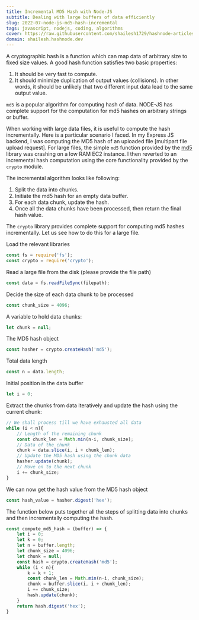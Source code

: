 ```yaml
---
title: Incremental MD5 Hash with Node-JS
subtitle: Dealing with large buffers of data efficiently 
slug: 2022-07-node-js-md5-hash-incremental
tags: javascript, nodejs, coding, algorithms
cover: https://raw.githubusercontent.com/shailesh1729/hashnode-articles/main/2022/07/images/md5-hash.png
domain: shailesh.hashnode.dev
---
```


A cryptographic hash is a function which can map data of arbitrary size
to fixed size values. 
A good hash function satisfies two basic properties:

1. It should be very fast to compute. 
1. It should minimize duplication of output values (collisions).
   In other words, it should be unlikely that two different
   input data lead to the same output value.

`md5` is a popular algorithm for computing hash of data.
NODE-JS has complete support for the computation for md5 hashes
on arbitrary strings or buffer. 

When working with large data files, it is useful
to compute the hash incrementally.
Here is a particular scenario I faced.
In my Express JS backend, I was computing the MD5
hash of an uploaded file [multipart file upload request].
For large files, the simple `md5` function provided
by the [md5](https://github.com/pvorb/node-md5)
library was crashing on a low RAM EC2 instance.
I then reverted to an incremental hash computation
using the core functionality provided by the
`crypto` module.

The incremental algorithm looks like following:

1. Split the data into chunks.
1. Initiate the md5 hash for an empty data buffer.
1. For each data chunk, update the hash.
1. Once all the data chunks have been processed, then return the final hash value.


The `crypto` library provides complete support for computing md5 hashes
incrementally. Let us see how to do this for a large file.


Load the relevant libraries
```javascript
const fs = require('fs');
const crypto = require('crypto');
```

Read a large file from the disk (please provide the file path)
```javascript
const data = fs.readFileSync(filepath);
```

Decide the size of each data chunk to be processed

```javascript
const chunk_size = 4096;
```

A variable to hold data chunks:
```javascript
let chunk = null;
```

The MD5 hash object
```javascript
const hasher = crypto.createHash('md5');
```

Total data length
```javascript
const n = data.length;
```

Initial position in the data buffer
```javascript
let i = 0; 
```

Extract the chunks from data iteratively
and update the hash using the current chunk:
```javascript
// We shall process till we have exhausted all data
while (i < n){
    // Length of the remaining chunk
    const chunk_len = Math.min(n-i, chunk_size);
    // Data of the chunk
    chunk = data.slice(i, i + chunk_len);
    // Update the MD5 hash using the chunk data
    hasher.update(chunk);
    // Move on to the next chunk
    i += chunk_size;
}
```

We can now get the hash value from the MD5 hash object

```javascript
const hash_value = hasher.digest('hex');
```


The function below puts together all the
steps of splitting data into chunks and
then incrementally computing the hash.


```javascript
const compute_md5_hash = (buffer) => {
    let i = 0;
    let k = 0;
    let n = buffer.length;
    let chunk_size = 4096;
    let chunk = null;
    const hash = crypto.createHash('md5');
    while (i < n){
        k = k + 1;
        const chunk_len = Math.min(n-i, chunk_size);
        chunk = buffer.slice(i, i + chunk_len);
        i += chunk_size;
        hash.update(chunk);
    }
    return hash.digest('hex');
}
```
